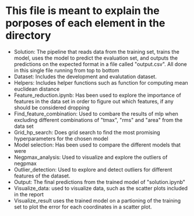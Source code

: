 # This file is meant to explain the porposes of each element in the directory



- Solution: The pipeline that reads data from the training set, trains the model, uses the model to predict the evaluation set, and outputs the predictions on the expected format in a file called "output.csv". All done in this single file running from top to bottom
- Dataset: Includes the development and evalutation dataset.
- Helpers: Includes helper functions such as function for computing mean euclidean distance
- Feature_reduction.ipynb: Has been used to explore the importance of features in the data set in order to figure out which features, if any should be considered dropping
- Find_feature_combination: Used to combare the results of mlp when excluding different combinations of "tmax", "rms" and "area" from the data set
- Grid_hp_search: Does grid search to find the most promising hyperparameters for the chosen model
- Model selection: Has been used to compare the different models that were
- Negpmax_analysis: Used to visualize and explore the outliers of negpmax
- Outlier_detection: Used to explore and detect outliers for different features of the dataset.
- Output: The final predictions from the trained model of "solution.ipynb"
- Visualize_data: used to visualize data, such as the scatter plots included in the report
- Visualize_result uses the trained model on a partioning of the training set to plot the error for each coordinates in a scatter plot. 